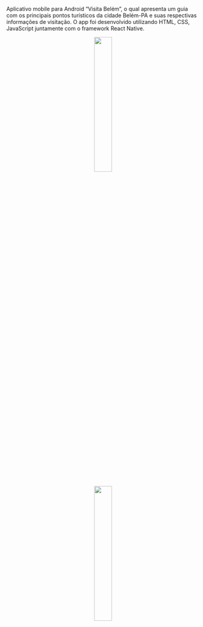 Aplicativo mobile para Android “Visita Belém”, o qual apresenta um guia com os principais pontos turísticos da cidade Belém-PA e suas respectivas informações de visitação. O app foi desenvolvido utilizando HTML, CSS, JavaScript juntamente com o framework React Native.

<div align="center">
  <img src="https://user-images.githubusercontent.com/99658673/198099596-637a7acf-3c02-4a1a-bd7b-b47db74ac548.jpg" width="30%" />
</div>

<div align="center">
  <img src="https://user-images.githubusercontent.com/99658673/198099604-03d79327-2357-47ec-9544-acd6b99e41d5.jpg" width="30%" />
</div>
